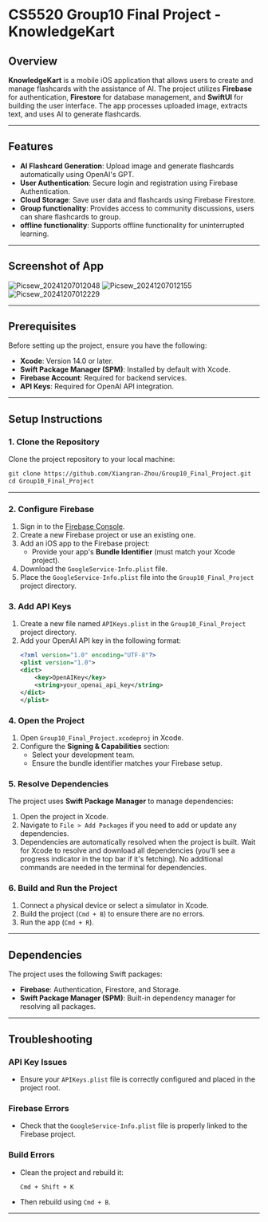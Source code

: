 # CS5520 Group10 Final Project - KnowledgeKart

## Overview
**KnowledgeKart** is a mobile iOS application that allows users to create and manage flashcards with the assistance of AI. 
The project utilizes **Firebase** for authentication, **Firestore** for database management, and **SwiftUI** for building the user interface. 
The app processes uploaded image, extracts text, and uses AI to generate flashcards.

---

## Features
- **AI Flashcard Generation**: Upload image and generate flashcards automatically using OpenAI's GPT.
- **User Authentication**: Secure login and registration using Firebase Authentication.
- **Cloud Storage**: Save user data and flashcards using Firebase Firestore.
- **Group functionality**: Provides access to community discussions, users can share flashcards to group.
- **offline functionality**: Supports offline functionality for uninterrupted learning.


---

## Screenshot of App
![Picsew_20241207012048](https://github.com/user-attachments/assets/7c7b9269-d190-436f-a779-4f447673a81f)
![Picsew_20241207012155](https://github.com/user-attachments/assets/c8413583-1f50-4e96-9aa1-115df8455c10)
![Picsew_20241207012229](https://github.com/user-attachments/assets/3c77e580-c58e-41e6-bcd8-04a2ce0f1d68)



---


## Prerequisites
Before setting up the project, ensure you have the following:
- **Xcode**: Version 14.0 or later.
- **Swift Package Manager (SPM)**: Installed by default with Xcode.
- **Firebase Account**: Required for backend services.
- **API Keys**: Required for OpenAI API integration.

---

## Setup Instructions

### 1. Clone the Repository
Clone the project repository to your local machine:
   ```xml
   git clone https://github.com/Xiangran-Zhou/Group10_Final_Project.git
   cd Group10_Final_Project
   ```

---
### 2. Configure Firebase
1. Sign in to the [Firebase Console](https://console.firebase.google.com/).
2. Create a new Firebase project or use an existing one.
3. Add an iOS app to the Firebase project:
   - Provide your app's **Bundle Identifier** (must match your Xcode project).
4. Download the `GoogleService-Info.plist` file.
5. Place the `GoogleService-Info.plist` file into the `Group10_Final_Project` project directory.
### 3. Add API Keys
1. Create a new file named `APIKeys.plist` in the `Group10_Final_Project` project directory.
2. Add your OpenAI API key in the following format:
    ```xml
    <?xml version="1.0" encoding="UTF-8"?>
    <plist version="1.0">
    <dict>
        <key>OpenAIKey</key>
        <string>your_openai_api_key</string>
    </dict>
    </plist>
    ```

### 4. Open the Project
1. Open `Group10_Final_Project.xcodeproj` in Xcode.
2. Configure the **Signing & Capabilities** section:
   - Select your development team.
   - Ensure the bundle identifier matches your Firebase setup.

### 5. Resolve Dependencies
The project uses **Swift Package Manager** to manage dependencies:
1. Open the project in Xcode.
2. Navigate to `File > Add Packages` if you need to add or update any dependencies.
3. Dependencies are automatically resolved when the project is built. Wait for Xcode to resolve and download all dependencies (you'll see a progress indicator in the top bar if it's fetching).
No additional commands are needed in the terminal for dependencies.

### 6. Build and Run the Project
1. Connect a physical device or select a simulator in Xcode.
2. Build the project (`Cmd + B`) to ensure there are no errors.
3. Run the app (`Cmd + R`).

---

## Dependencies
The project uses the following Swift packages:
- **Firebase**: Authentication, Firestore, and Storage.
- **Swift Package Manager (SPM)**: Built-in dependency manager for resolving all packages.

---

## Troubleshooting

### API Key Issues
- Ensure your `APIKeys.plist` file is correctly configured and placed in the project root.

### Firebase Errors
- Check that the `GoogleService-Info.plist` file is properly linked to the Firebase project.

### Build Errors
- Clean the project and rebuild it:
    ```bash
    Cmd + Shift + K
    ```
- Then rebuild using `Cmd + B`.

---
